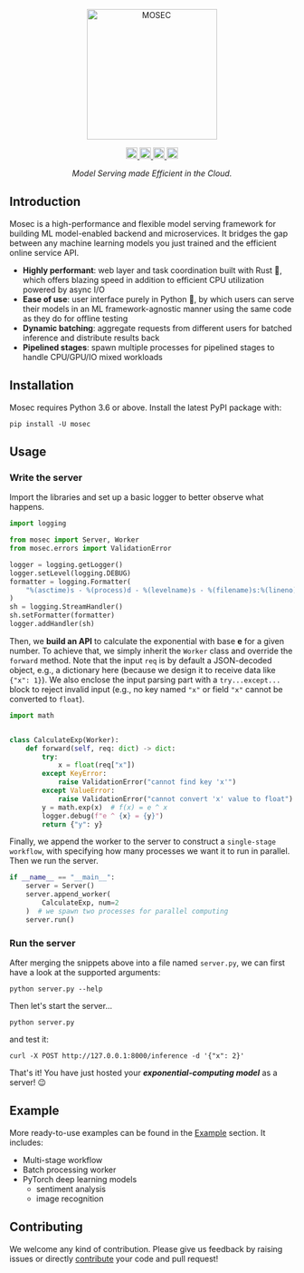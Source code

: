 <p align="center">
  <img src="https://user-images.githubusercontent.com/38581401/134487662-49733d45-2ba0-4c19-aa07-1f43fd35c453.png" height="230" alt="MOSEC" />
</p>

<p align="center">
  <a href="https://pypi.org/project/mosec/">
      <img src="https://badge.fury.io/py/mosec.svg" alt="PyPI version" height="20">
  </a>
  <a href="https://pepy.tech/project/mosec">
      <img src="https://pepy.tech/badge/mosec/month" alt="PyPi Downloads" height="20">
  </a>
  <a href="https://tldrlegal.com/license/apache-license-2.0-(apache-2.0)">
      <img src="https://img.shields.io/github/license/mosecorg/mosec" alt="License" height="20">
  </a>
  <a href="https://github.com/mosecorg/mosec/actions/workflows/check.yml?query=workflow%3A%22lint+and+test%22+branch%3Amain">
      <img src="https://github.com/mosecorg/mosec/actions/workflows/check.yml/badge.svg?branch=main" alt="Check status" height="20">
  </a>
</p>

<p align="center">
  <i>Model Serving made Efficient in the Cloud.</i>
</p>


## Introduction

Mosec is a high-performance and flexible model serving framework for building ML model-enabled backend and microservices. It bridges the gap between any machine learning models you just trained and the efficient online service API.

* **Highly performant**: web layer and task coordination built with Rust 🦀, which offers blazing speed in addition to efficient CPU utilization powered by async I/O
* **Ease of use**: user interface purely in Python 🐍, by which users can serve their models in an ML framework-agnostic manner using the same code as they do for offline testing
* **Dynamic batching**: aggregate requests from different users for batched inference and distribute results back
* **Pipelined stages**: spawn multiple processes for pipelined stages to handle CPU/GPU/IO mixed workloads


## Installation

Mosec requires Python 3.6 or above. Install the latest PyPI package with:

    pip install -U mosec


## Usage

### Write the server

Import the libraries and set up a basic logger to better observe what happens.
```python
import logging

from mosec import Server, Worker
from mosec.errors import ValidationError

logger = logging.getLogger()
logger.setLevel(logging.DEBUG)
formatter = logging.Formatter(
    "%(asctime)s - %(process)d - %(levelname)s - %(filename)s:%(lineno)s - %(message)s"
)
sh = logging.StreamHandler()
sh.setFormatter(formatter)
logger.addHandler(sh)
```

Then, we **build an API** to calculate the exponential with base **e** for a given number. To achieve that, we simply inherit the `Worker` class and override the `forward` method. Note that the input `req` is by default a JSON-decoded object, e.g., a dictionary here (because we design it to receive data like `{"x": 1}`). We also enclose the input parsing part with a `try...except...` block to reject invalid input (e.g., no key named `"x"` or field `"x"` cannot be converted to `float`).
```python
import math


class CalculateExp(Worker):
    def forward(self, req: dict) -> dict:
        try:
            x = float(req["x"])
        except KeyError:
            raise ValidationError("cannot find key 'x'")
        except ValueError:
            raise ValidationError("cannot convert 'x' value to float")
        y = math.exp(x)  # f(x) = e ^ x
        logger.debug(f"e ^ {x} = {y}")
        return {"y": y}
```


Finally, we append the worker to the server to construct a `single-stage workflow`, with specifying how many processes we want it to run in parallel. Then we run the server.
```python
if __name__ == "__main__":
    server = Server()
    server.append_worker(
        CalculateExp, num=2
    )  # we spawn two processes for parallel computing
    server.run()

```

### Run the server

After merging the snippets above into a file named `server.py`, we can first have a look at the supported arguments:

    python server.py --help

Then let's start the server...

    python server.py

and test it:

    curl -X POST http://127.0.0.1:8000/inference -d '{"x": 2}'

That's it! You have just hosted your ***exponential-computing model*** as a server! 😉

## Example

More ready-to-use examples can be found in the [Example](https://mosecorg.github.io/mosec/example) section. It includes:
- Multi-stage workflow
- Batch processing worker
- PyTorch deep learning models
  - sentiment analysis
  - image recognition


## Contributing

We welcome any kind of contribution. Please give us feedback by raising issues or directly [contribute](https://mosecorg.github.io/mosec/contributing) your code and pull request!
